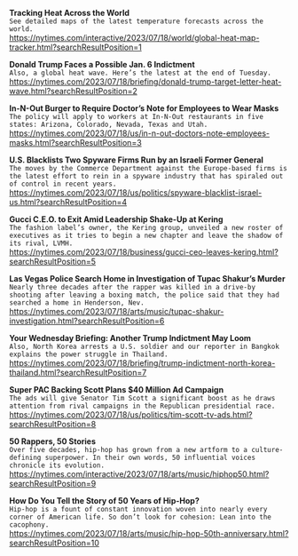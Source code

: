 **Tracking Heat Across the World**\
`See detailed maps of the latest temperature forecasts across the world.`\
https://nytimes.com/interactive/2023/07/18/world/global-heat-map-tracker.html?searchResultPosition=1

**Donald Trump Faces a Possible Jan. 6 Indictment**\
`Also, a global heat wave. Here’s the latest at the end of Tuesday.`\
https://nytimes.com/2023/07/18/briefing/donald-trump-target-letter-heat-wave.html?searchResultPosition=2

**In-N-Out Burger to Require Doctor’s Note for Employees to Wear Masks**\
`The policy will apply to workers at In-N-Out restaurants in five states: Arizona, Colorado, Nevada, Texas and Utah.`\
https://nytimes.com/2023/07/18/us/in-n-out-doctors-note-employees-masks.html?searchResultPosition=3

**U.S. Blacklists Two Spyware Firms Run by an Israeli Former General**\
`The moves by the Commerce Department against the Europe-based firms is the latest effort to rein in a spyware industry that has spiraled out of control in recent years.`\
https://nytimes.com/2023/07/18/us/politics/spyware-blacklist-israel-us.html?searchResultPosition=4

**Gucci C.E.O. to Exit Amid Leadership Shake-Up at Kering**\
`The fashion label’s owner, the Kering group, unveiled a new roster of executives as it tries to begin a new chapter and leave the shadow of its rival, LVMH.`\
https://nytimes.com/2023/07/18/business/gucci-ceo-leaves-kering.html?searchResultPosition=5

**Las Vegas Police Search Home in Investigation of Tupac Shakur’s Murder**\
`Nearly three decades after the rapper was killed in a drive-by shooting after leaving a boxing match, the police said that they had searched a home in Henderson, Nev.`\
https://nytimes.com/2023/07/18/arts/music/tupac-shakur-investigation.html?searchResultPosition=6

**Your Wednesday Briefing: Another Trump Indictment May Loom**\
`Also, North Korea arrests a U.S. soldier and our reporter in Bangkok explains the power struggle in Thailand.`\
https://nytimes.com/2023/07/18/briefing/trump-indictment-north-korea-thailand.html?searchResultPosition=7

**Super PAC Backing Scott Plans $40 Million Ad Campaign**\
`The ads will give Senator Tim Scott a significant boost as he draws attention from rival campaigns in the Republican presidential race.`\
https://nytimes.com/2023/07/18/us/politics/tim-scott-tv-ads.html?searchResultPosition=8

**50 Rappers, 50 Stories**\
`Over five decades, hip-hop has grown from a new artform to a culture-defining superpower. In their own words, 50 influential voices chronicle its evolution.`\
https://nytimes.com/interactive/2023/07/18/arts/music/hiphop50.html?searchResultPosition=9

**How Do You Tell the Story of 50 Years of Hip-Hop?**\
`Hip-hop is a fount of constant innovation woven into nearly every corner of American life. So don’t look for cohesion: Lean into the cacophony.`\
https://nytimes.com/2023/07/18/arts/music/hip-hop-50th-anniversary.html?searchResultPosition=10

